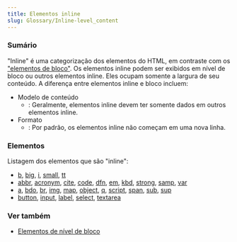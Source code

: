 ```yaml
---
title: Elementos inline
slug: Glossary/Inline-level_content
---
```


### Sumário

"Inline" é uma categorização dos elementos do HTML, em contraste com os ["elementos de bloco"](/pt-BR/docs/HTML/Block-level_elements). Os elementos inline podem ser exibidos em nível de bloco ou outros elementos inline. Eles ocupam somente a largura de seu conteúdo. A diferença entre elementos inline e bloco incluem:

- Modelo de conteúdo
  - : Geralmente, elementos inline devem ter somente dados em outros elementos inline.
- Formato
  - : Por padrão, os elementos inline não começam em uma nova linha.

### Elementos

Listagem dos elementos que são "inline":

- [b](/pt-BR/HTML/Element/b), [big](/pt-BR/HTML/Element/big), [i](/pt-BR/HTML/Element/i), [small](/pt-BR/HTML/Element/small), [tt](/pt-BR/HTML/Element/tt)
- [abbr](/pt-BR/HTML/Element/abbr), [acronym](/pt-BR/HTML/Element/acronym), [cite](/pt-BR/HTML/Element/cite), [code](/pt-BR/HTML/Element/code), [dfn](/pt-BR/HTML/Element/dfn), [em](/pt-BR/HTML/Element/em), [kbd](/pt-BR/HTML/Element/kbd), [strong](/pt-BR/HTML/Element/strong), [samp](/pt-BR/HTML/Element/samp), [var](/pt-BR/HTML/Element/var)
- [a](/pt-BR/HTML/Element/a), [bdo](/pt-BR/HTML/Element/bdo), [br](/pt-BR/HTML/Element/br), [img](/En/HTML/Element/Img), [map](/pt-BR/HTML/Element/map), [object](/pt-BR/HTML/Element/object), [q](/pt-BR/HTML/Element/q), [script](/En/HTML/Element/Script), [span](/pt-BR/HTML/Element/span), [sub](/pt-BR/HTML/Element/sub), [sup](/pt-BR/HTML/Element/sup)
- [button](/pt-BR/HTML/Element/button), [input](/pt-BR/HTML/Element/Input), [label](/pt-BR/HTML/Element/label), [select](/pt-BR/HTML/Element/select), [textarea](/pt-BR/HTML/Element/textarea)

### Ver também

- [Elementos de nível de bloco](/pt-BR/HTML/Block-level_elements)
